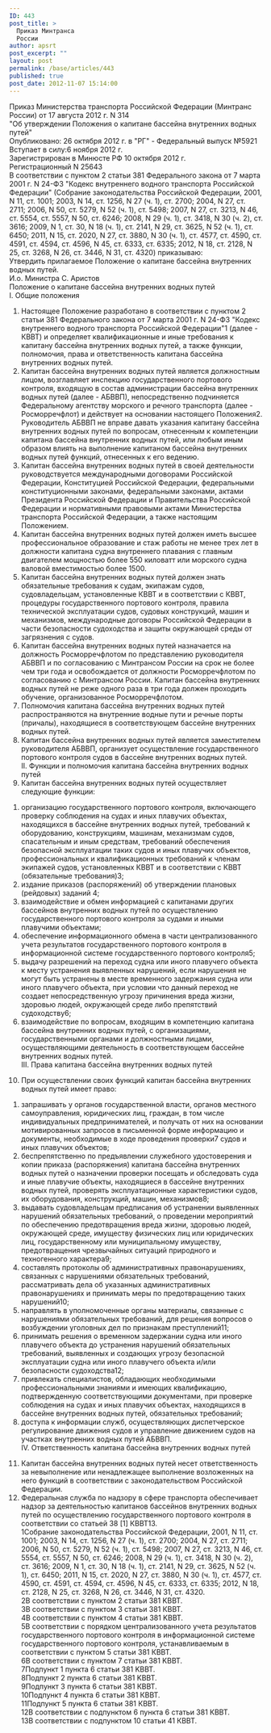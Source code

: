 ```yaml
---
ID: 443
post_title: >
  Приказ Минтранса
  России
author: apsrt
post_excerpt: ""
layout: post
permalink: /base/articles/443
published: true
post_date: 2012-11-07 15:14:00
---
```

Приказ Министерства транспорта Российской Федерации (Минтранс России) от 17 августа 2012 г. N 314 <br />
&quot;Об утверждении Положения о капитане бассейна внутренних водных путей&quot; <br />
Опубликовано: 26 октября 2012 г. в &quot;РГ&quot; - Федеральный выпуск №5921 <br />
Вступает в силу:6 ноября 2012 г. <br />
Зарегистрирован в Минюсте РФ 10 октября 2012 г.<br />
Регистрационный N 25643<br />
В соответствии с пунктом 2 статьи 381 Федерального закона от 7 марта 2001 г. N 24-ФЗ &quot;Кодекс внутреннего водного транспорта Российской Федерации&quot; (Собрание законодательства Российской Федерации, 2001, N 11, ст. 1001; 2003, N 14, ст. 1256, N 27 (ч. 1), ст. 2700; 2004, N 27, ст. 2711; 2006, N 50, ст. 5279, N 52 (ч. 1), ст. 5498; 2007, N 27, ст. 3213, N 46, ст. 5554, ст. 5557, N 50, ст. 6246; 2008, N 29 (ч. 1), ст. 3418, N 30 (ч. 2), ст. 3616; 2009, N 1, ст. 30, N 18 (ч. 1), ст. 2141, N 29, ст. 3625, N 52 (ч. 1), ст. 6450; 2011, N 15, ст. 2020, N 27, ст. 3880, N 30 (ч. 1), ст. 4577, ст. 4590, ст. 4591, ст. 4594, ст. 4596, N 45, ст. 6333, ст. 6335; 2012, N 18, ст. 2128, N 25, ст. 3268, N 26, ст. 3446, N 31, ст. 4320) приказываю:<br />
Утвердить прилагаемое Положение о капитане бассейна внутренних водных путей.<br />
И.о. Министра С. Аристов<br />
Положение о капитане бассейна внутренних водных путей<br />
I. Общие положения<br />
1. Настоящее Положение разработано в соответствии с пунктом 2 статьи 381 Федерального закона от 7 марта 2001 г. N 24-ФЗ &quot;Кодекс внутреннего водного транспорта Российской Федерации&quot;1  (далее - КВВТ) и определяет квалификационные и иные требования к капитану бассейна внутренних водных путей, а также функции, полномочия, права и ответственность капитана бассейна внутренних водных путей.<br />
2. Капитан бассейна внутренних водных путей является должностным лицом, возглавляет инспекцию государственного портового контроля, входящую в состав администрации бассейна внутренних водных путей (далее - АБВВП), непосредственно подчиняется Федеральному агентству морского и речного транспорта (далее - Росморречфлот) и действует на основании настоящего Положения2.<br />
Руководитель АБВВП не вправе давать указания капитану бассейна внутренних водных путей по вопросам, отнесенным к компетенции капитана бассейна внутренних водных путей, или любым иным образом влиять на выполнение капитаном бассейна внутренних водных путей функций, отнесенных к его ведению.<br />
3. Капитан бассейна внутренних водных путей в своей деятельности руководствуется международными договорами Российской Федерации, Конституцией Российской Федерации, федеральными конституционными законами, федеральными законами, актами Президента Российской Федерации и Правительства Российской Федерации и нормативными правовыми актами Министерства транспорта Российской Федерации, а также настоящим Положением.<br />
4. Капитан бассейна внутренних водных путей должен иметь высшее профессиональное образование и стаж работы не менее трех лет в должности капитана судна внутреннего плавания с главным двигателем мощностью более 550 киловатт или морского судна валовой вместимостью более 1500.<br />
5. Капитан бассейна внутренних водных путей должен знать обязательные требования к судам, экипажам судов, судовладельцам, установленные КВВТ и в соответствии с КВВТ, процедуры государственного портового контроля, правила технической эксплуатации судов, судовых конструкций, машин и механизмов, международные договоры Российской Федерации в части безопасности судоходства и защиты окружающей среды от загрязнения с судов.<br />
6. Капитан бассейна внутренних водных путей назначается на должность Росморречфлотом по представлению руководителя АБВВП и по согласованию с Минтрансом России на срок не более чем три года и освобождается от должности Росморречфлотом по согласованию с Минтрансом России. Капитан бассейна внутренних водных путей не реже одного раза в три года должен проходить обучение, организованное Росморречфлотом.<br />
7. Полномочия капитана бассейна внутренних водных путей распространяются на внутренние водные пути и речные порты (причалы), находящиеся в соответствующем бассейне внутренних водных путей.<br />
8. Капитан бассейна внутренних водных путей является заместителем руководителя АБВВП, организует осуществление государственного портового контроля судов в бассейне внутренних водных путей.<br />
II. Функции и полномочия капитана бассейна внутренних водных путей<br />
9. Капитан бассейна внутренних водных путей осуществляет следующие функции:<br />
1) организацию государственного портового контроля, включающего проверку соблюдения на судах и иных плавучих объектах, находящихся в бассейне внутренних водных путей, требований к оборудованию, конструкциям, машинам, механизмам судов, спасательным и иным средствам, требований обеспечения безопасной эксплуатации таких судов и иных плавучих объектов, профессиональных и квалификационных требований к членам экипажей судов, установленных КВВТ и в соответствии с КВВТ (обязательные требования)3;<br />
2) издание приказов (распоряжений) об утверждении плановых (рейдовых) заданий 4;<br />
3) взаимодействие и обмен информацией с капитанами других бассейнов внутренних водных путей по осуществлению государственного портового контроля за судами и иными плавучими объектами;<br />
4) обеспечение информационного обмена в части централизованного учета результатов государственного портового контроля в информационной системе государственного портового контроля5;<br />
5) выдачу разрешений на переход судна или иного плавучего объекта к месту устранения выявленных нарушений, если нарушения не могут быть устранены в месте временного задержания судна или иного плавучего объекта, при условии что данный переход не создает непосредственную угрозу причинения вреда жизни, здоровью людей, окружающей среде либо препятствий судоходству6;<br />
6) взаимодействие по вопросам, входящим в компетенцию капитана бассейна внутренних водных путей, с организациями, государственными органами и должностными лицами, осуществляющими деятельность в соответствующем бассейне внутренних водных путей.<br />
III. Права капитана бассейна внутренних водных путей<br />
10. При осуществлении своих функций капитан бассейна внутренних водных путей имеет право:<br />
1) запрашивать у органов государственной власти, органов местного самоуправления, юридических лиц, граждан, в том числе индивидуальных предпринимателей, и получать от них на основании мотивированных запросов в письменной форме информацию и документы, необходимые в ходе проведения проверки7 судов и иных плавучих объектов;<br />
2) беспрепятственно по предъявлении служебного удостоверения и копии приказа (распоряжения) капитана бассейна внутренних водных путей о назначении проверки посещать и обследовать суда и иные плавучие объекты, находящиеся в бассейне внутренних водных путей, проверять эксплуатационные характеристики судов, их оборудования, конструкций, машин, механизмов8;<br />
3) выдавать судовладельцам предписания об устранении выявленных нарушений обязательных требований, о проведении мероприятий по обеспечению предотвращения вреда жизни, здоровью людей, окружающей среде, имуществу физических лиц или юридических лиц, государственному или муниципальному имуществу, предотвращения чрезвычайных ситуаций природного и техногенного характера9;<br />
4) составлять протоколы об административных правонарушениях, связанных с нарушениями обязательных требований, рассматривать дела об указанных административных правонарушениях и принимать меры по предотвращению таких нарушений10;<br />
5) направлять в уполномоченные органы материалы, связанные с нарушениями обязательных требований, для решения вопросов о возбуждении уголовных дел по признакам преступлений11;<br />
6) принимать решения о временном задержании судна или иного плавучего объекта до устранения нарушений обязательных требований, выявленных и создающих угрозу безопасной эксплуатации судна или иного плавучего объекта и/или безопасности судоходства12;<br />
7) привлекать специалистов, обладающих необходимыми профессиональными знаниями и имеющих квалификацию, подтвержденную соответствующими документами, при проверке соблюдения на судах и иных плавучих объектах, находящихся в бассейне внутренних водных путей, обязательных требований;<br />
8) доступа к информации служб, осуществляющих диспетчерское регулирование движения судов и управление движением судов на участках внутренних водных путей АБВВП.<br />
IV. Ответственность капитана бассейна внутренних водных путей<br />
11. Капитан бассейна внутренних водных путей несет ответственность за невыполнение или ненадлежащее выполнение возложенных на него функций в соответствии с законодательством Российской Федерации.<br />
12. Федеральная служба по надзору в сфере транспорта обеспечивает надзор за деятельностью капитанов бассейнов внутренних водных путей по осуществлению государственного портового контроля в соответствии со статьей 38 [1] КВВТ13.<br />
1Собрание законодательства Российской Федерации, 2001, N 11, ст. 1001; 2003, N 14, ст. 1256, N 27 (ч. 1), ст. 2700; 2004, N 27, ст. 2711; 2006, N 50, ст. 5279, N 52 (ч. 1), ст. 5498; 2007, N 27, ст. 3213, N 46, ст. 5554, ст. 5557, N 50, ст. 6246; 2008, N 29 (ч. 1), ст. 3418, N 30 (ч. 2), ст. 3616; 2009, N 1, ст. 30, N 18 (ч. 1), ст. 2141, N 29, ст. 3625, N 52 (ч. 1), ст. 6450; 2011, N 15, ст. 2020, N 27, ст. 3880, N 30 (ч. 1), ст. 4577, ст. 4590, ст. 4591, ст. 4594, ст. 4596, N 45, ст. 6333, ст. 6335; 2012, N 18, ст. 2128, N 25, ст. 3268, N 26, ст. 3446, N 31, ст. 4320.<br />
2В соответствии с пунктом 2 статьи 381 KBBT.<br />
3В соответствии с пунктом 3 статьи 381 КВВТ.<br />
4В соответствии с пунктом 4 статьи 381 KBBT.<br />
5В соответствии с порядком централизованного учета результатов государственного портового контроля в информационной системе государственного портового контроля, устанавливаемым в соответствии с пунктом 5 статьи 381 КВВТ.<br />
6В соответствии с пунктом 7 статьи 381 KBBT.<br />
7Подпункт 1 пункта 6 статьи 381 KBBT.<br />
8Подпункт 2 пункта 6 статьи 381 KBBT.<br />
9Подпункт 3 пункта 6 статьи 381 КВВТ.<br />
10Подпункт 4 пункта 6 статьи 381 КВВТ.<br />
11Подпункт 5 пункта 6 статьи 381 КВВТ.<br />
12В соответствии с подпунктом 6 пункта 6 статьи 381 КВВТ.<br />
13В соответствии с подпунктом 10 статьи 41 КВВТ.